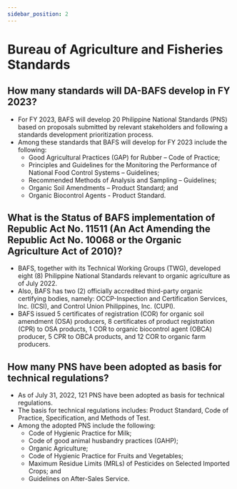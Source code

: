 ```yaml
---
sidebar_position: 2
---
```


# Bureau of Agriculture and Fisheries Standards

## How many standards will DA-BAFS develop in FY 2023?

- For FY 2023, BAFS will develop 20 Philippine National Standards (PNS) based on proposals submitted by relevant stakeholders and following a standards development prioritization process.
- Among these standards that BAFS will develop for FY 2023 include the following:
  - Good Agricultural Practices (GAP) for Rubber – Code of Practice;
  - Principles and Guidelines for the Monitoring the Performance of National Food Control Systems – Guidelines;
  - Recommended Methods of Analysis and Sampling – Guidelines;
  - Organic Soil Amendments – Product Standard; and
  - Organic Biocontrol Agents  - Product Standard.
  
## What is the Status of BAFS implementation of Republic Act No. 11511 (An Act Amending the Republic Act No. 10068 or the Organic Agriculture Act of 2010)?

- BAFS, together with its Technical Working Groups (TWG),  developed eight (8) Philippine National Standards relevant to organic agriculture as of July 2022.
- Also, BAFS has two (2) officially accredited third-party organic certifying bodies, namely: OCCP-Inspection and Certification Services, Inc. (ICSI), and Control Union Philippines, Inc. (CUPI).
- BAFS issued 5 certificates of registration (COR) for organic soil amendment (OSA) producers, 8 certificates of product registration (CPR) to OSA  products, 1 COR to organic biocontrol agent (OBCA) producer, 5 CPR to OBCA products, and 12 COR to organic farm producers.

## How many PNS have been adopted as basis for technical regulations?

- As of July 31, 2022, 121 PNS have been adopted as basis for technical regulations.
- The basis for technical regulations includes: Product Standard, Code of Practice, Specification, and Methods of Test.
- Among the adopted PNS include the following:
  - Code of Hygienic Practice for Milk;
  - Code of good animal husbandry practices (GAHP);
  - Organic Agriculture;
  - Code of Hygienic Practice for Fruits and Vegetables;
  - Maximum Residue Limits (MRLs) of Pesticides on Selected Imported Crops; and
  - Guidelines on After-Sales Service.
